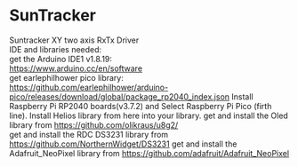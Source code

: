 # SunTracker
Suntracker XY two axis RxTx Driver                                                               
IDE and libraries needed:                                                                        
get the Arduino IDE1 v1.8.19:                                                                    
https://www.arduino.cc/en/software                                                              
get earlephilhower pico library:                                                                 
https://github.com/earlephilhower/arduino-pico/releases/download/global/package_rp2040_index.json
Install Raspberry Pi RP2040 boards(v3.7.2) and Select Raspberry Pi Pico (firth line).
Install Helios library from here into your library.
get and install the Oled library from https://github.com/olikraus/u8g2/                          
get and install the RDC DS3231 library from https://github.com/NorthernWidget/DS3231
get and install the Adafruit_NeoPixel library from https://github.com/adafruit/Adafruit_NeoPixel
